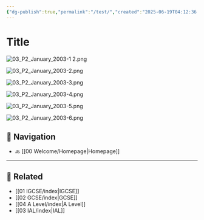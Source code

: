 ```yaml
---
{"dg-publish":true,"permalink":"/test/","created":"2025-06-19T04:12:36.323+03:00","updated":"2025-06-19T04:15:10.523+03:00"}
---
```


# Title

![03_P2_January_2003-1 2.png](/img/user/03_P2_January_2003-1%202.png)

![03_P2_January_2003-2.png](/img/user/03_P2_January_2003-2.png)

![03_P2_January_2003-3.png](/img/user/03_P2_January_2003-3.png)

![03_P2_January_2003-4.png](/img/user/03_P2_January_2003-4.png)

![03_P2_January_2003-5.png](/img/user/03_P2_January_2003-5.png)

![03_P2_January_2003-6.png](/img/user/03_P2_January_2003-6.png)
## 🧭 Navigation

- 🔙 [[00 Welcome/Homepage\|Homepage]]

---

## 🔗 Related

- [[01 IGCSE/index\|IGCSE]]
- [[02 GCSE/index\|GCSE]]
- [[04 A Level/index\|A Level]]
- [[03 IAL/index\|IAL]]
